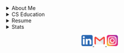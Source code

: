 
<details>
<summary>About Me</summary>
Im a self-taught software engineer very interested in topics like file and string parsing, algorithms, and various systems programming concepts. I mainly use C as a programming language but I use Bash and Python for scripting and automating things too. And lately, I’ve also been using some Java.  
<br>
<br>
For the last decade or so, I’ve been working as a carpenter. I’m mainly did full home remodels and house flips with a partner. After a while I realized it wasn’t a great fit for me long term, I decided to get into programming since I’ve always been interested in computers and taking them apart. Surprisingly, the problem solving aspect of programming isn’t all that different from carpentry.  
<br>
<br>
I first started learning by waking up early to code a couple hours before work. Eventually, I needed to go all in. Now I mainly spend my days programming and picking up a bit of carpentry work on the side occasionally.  
<br>
<br>
My goal is to find a job as an entry level software engineer where I can work with a team, learn from them, solve interesting problems, and provide some value to the team and company. Ideally, the job would be more on the side of systems programming since that’s where my interest lies and most of my experience is but I’m open to anything. 
</details>

<details>
<summary>CS Education</summary>

- **First Step Coding** - [website](https://www.firststepcoding.com)   
Course  
April 2017, Cambridge, MA
    - Intro to programming course using JavaScript
    - Covered basic fundamentals such as data types, arrays, loops, functions, etc...

- **Harvard's CS50** - [repo](https://github.com/breakthatbass/cs50) / [website](https://cs50.harvard.edu/college/2019/fall/)  
Winter 2019/2020, Online
    - Free online intro to computer science course
    - Covers basics of C, arrays, algorithms, data structures, Python, SQL, and web programming.

- **C Programming Language** (k&r) - [repo](https://github.com/breakthatbass/c_programming_language) / [wiki](https://en.wikipedia.org/wiki/The_C_Programming_Language)  
Spring/Summer 2020, Textbook
    - Classic book that covers the entirety of the C lannguage by Brian Kernighan and Dennis Ritchie
    - Goes into detail on some commonly used data strcutures and algorithms as well as low-level programming concepts such as pointers, memory, and system calls.

- **Operating Systems: Thee Easy Pieces** - [repo](https://github.com/breakthatbass/OStep) / [website](https://pages.cs.wisc.edu/~remzi/OSTEP/)  
Winter 2020/2021, Textbook
    - Authored by Remzi Arpaci-Dusseau of University of Wisconsin.
    - Covers many OS topics like how an OS schedules a CPU, manages memory,and stores files persistently.
    - Also gets deep into C code on common systems programming concepts such as threads & locks, forking processes, pipes, memory management, and much more.

- **Algorithms** - [repo](https://github.com/breakthatbass/algorithms) / [website](https://algs4.cs.princeton.edu/home/)  
Spring/Summer 2021, Textbook
    - Authored by Robert Sedgewick of Princeton University
    - Covers data structures, sorting and searching algorithms, graphs, string processing algorithms, as well as scientific analysis of algorithms.
    - *In progress...*


</details>

<details>
<summary>Resume</summary>

### **Skills:**
C, Python, Java, Bash, Vim, VS Code, Git, debugging, profiling.

### **Projects/Work:**
Look below for pinned projects.

### **Work Experience:**
#### **Contractor (carpentry) - self-employed<br>2012 - current**
- Implement creative solutions to problems within a specific context.
- Create plans for projects based on input from customers and/or other contractors.
- Communicate with customers and other contractors about solutions and plans.

#### **Paraprofessional - Manchester Memorial High School<br>2016-2017 school year**  
- Aid teachers & multiple students achieve IEP goals in the special education department.
- Tutor in math.

### **Education:**
**Southern New Hampshire University**  
B.A History  
Graduated spring 2016

</details>

<details>
<summary>Stats</summary>

![GitHub stats](https://github-readme-stats.vercel.app/api?username=breakthatbass&hide&theme=nord)

</details>

<p align="center">
    <a href="https://www.linkedin.com/in/taylorgamache/" target="_blank" alt="LinkedIn">
    <img src="assets/linkedin.png" width="30px" height="30px">
    </a>
    <a href="https://www.linkedin.com/in/taylorgamache/" target="_blank" alt="LinkedIn">
    <img src="assets/email.png" width="30px" height="30px">
    </a>
    <a href="https://www.linkedin.com/in/taylorgamache/" target="_blank" alt="LinkedIn">
    <img src="assets/instagram.png" width="30px" height="30px">
    </a>
</p>


<!--
### **Contact:**
**LinkedIn:** https://www.linkedin.com/in/taylorgamache/  
**Email:** gamache.taylor@gmail.com  
**instagram:** https://www.instagram.com/breakthatbass/

#
![Top Langs](https://github-readme-stats.vercel.app/api/top-langs/?username=breakthatbass&exclude_repo=cs50,breakthatbass.github.io&theme=nord&layout=compact)
-->

